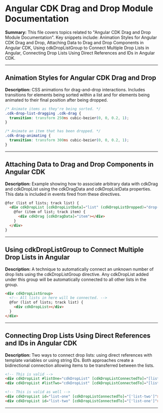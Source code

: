 # Angular CDK Drag and Drop Module Documentation

**Summary:** This file covers topics related to "Angular CDK Drag and Drop Module Documentation". Key snippets include: Animation Styles for Angular CDK Drag and Drop, Attaching Data to Drag and Drop Components in Angular CDK, Using cdkDropListGroup to Connect Multiple Drop Lists in Angular, Connecting Drop Lists Using Direct References and IDs in Angular CDK.

---

## Animation Styles for Angular CDK Drag and Drop

**Description:** CSS animations for drag-and-drop interactions. Includes transitions for elements being sorted within a list and for elements being animated to their final position after being dropped.

```css
/* Animate items as they're being sorted. */
.cdk-drop-list-dragging .cdk-drag {
  transition: transform 250ms cubic-bezier(0, 0, 0.2, 1);
}

/* Animate an item that has been dropped. */
.cdk-drag-animating {
  transition: transform 300ms cubic-bezier(0, 0, 0.2, 1);
}
```

---

## Attaching Data to Drag and Drop Components in Angular CDK

**Description:** Example showing how to associate arbitrary data with cdkDrag and cdkDropList using the cdkDragData and cdkDropListData properties. This data is included in events fired from these directives.

```html
@for (list of lists; track list) {
  <div cdkDropList [cdkDropListData]="list" (cdkDropListDropped)="drop($event)">
    @for (item of list; track item) {
      <div cdkDrag [cdkDragData]="item"></div>
    }
  </div>
}
```

---

## Using cdkDropListGroup to Connect Multiple Drop Lists in Angular

**Description:** A technique to automatically connect an unknown number of drop lists using the cdkDropListGroup directive. Any cdkDropList added under this group will be automatically connected to all other lists in the group.

```html
<div cdkDropListGroup>
  <!-- All lists in here will be connected. -->
  @for (list of lists; track list) {
    <div cdkDropList></div>
  }
</div>
```

---

## Connecting Drop Lists Using Direct References and IDs in Angular CDK

**Description:** Two ways to connect drop lists: using direct references with template variables or using string IDs. Both approaches create a bidirectional connection allowing items to be transferred between the lists.

```html
<!-- This is valid -->
<div cdkDropList #listOne="cdkDropList" [cdkDropListConnectedTo]="[listTwo]"></div>
<div cdkDropList #listTwo="cdkDropList" [cdkDropListConnectedTo]="[listOne]"></div>

<!-- This is valid as well -->
<div cdkDropList id="list-one" [cdkDropListConnectedTo]="['list-two']"></div>
<div cdkDropList id="list-two" [cdkDropListConnectedTo]="['list-one']"></div>
```

---